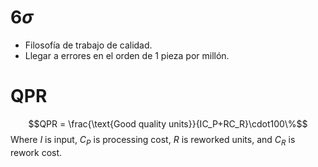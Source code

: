 # $6\sigma$

* Filosofía de trabajo de calidad.
* Llegar a errores en el orden de 1 pieza por millón.

# QPR

$$QPR = \frac{\text{Good quality units}}{IC_P+RC_R}\cdot100\%$$
Where $I$ is input, $C_P$ is processing cost, $R$ is reworked units, and $C_R$ is rework cost.
